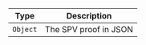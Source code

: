 |   Type   |      Description      |
| :------: | :-------------------: |
| `Object` | The SPV proof in JSON |

